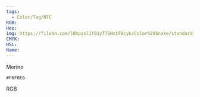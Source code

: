 ```yaml
---
tags:
  - Color/Tag/NTC
RGB:
Hex:
img: https://filedn.com/l0hpzxl1f01yT7GHxtF8cyk/Color%20Snake/standard_csv_to_svg//F6F0E6.svg
CMYK:
HSL:
Name:
---
```

Merino
```palette
#F6F0E6
```
RGB
